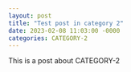 ```yaml
---
layout: post
title: "Test post in category 2"
date: 2023-02-08 11:03:00 -0000
categories: CATEGORY-2
---
```


This is a post about CATEGORY-2

